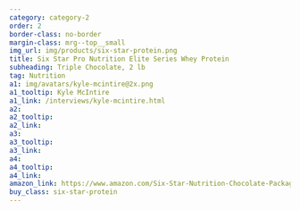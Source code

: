 ```yaml
---
category: category-2
order: 2
border-class: no-border
margin-class: mrg--top__small
img_url: img/products/six-star-protein.png
title: Six Star Pro Nutrition Elite Series Whey Protein
subheading: Triple Chocolate, 2 lb
tag: Nutrition
a1: img/avatars/kyle-mcintire@2x.png
a1_tooltip: Kyle McIntire
a1_link: /interviews/kyle-mcintire.html
a2:
a2_tooltip:
a2_link:
a3:
a3_tooltip:
a3_link:
a4:
a4_tooltip:
a4_link:
amazon_link: https://www.amazon.com/Six-Star-Nutrition-Chocolate-Packaging/dp/B002UNEGBE/ref=sr_1_1_a_it?ie=UTF8&qid=1477946875&sr=8-1&keywords=Isolate%2BProtein%2BPowder%2Bfrom%2BSix%2BStar&th=1
buy_class: six-star-protein
---
```

